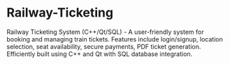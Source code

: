 # Railway-Ticketing
 Railway Ticketing System (C++/Qt/SQL) - A user-friendly system for booking and managing train tickets. Features include login/signup, location selection, seat availability, secure payments, PDF ticket generation. Efficiently built using C++ and Qt with SQL database integration.
